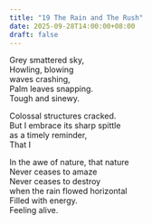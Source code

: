 ```yaml
---
title: "19 The Rain and The Rush"
date: 2025-09-28T14:00:00+08:00
draft: false
---
```


Grey smattered sky,  
Howling, blowing  
waves crashing,  
Palm leaves snapping.  
Tough and sinewy.  

Colossal structures cracked.  
But I embrace its sharp spittle  
as a timely reminder,  
That I  

In the awe of nature, that nature  
Never ceases to amaze  
Never ceases to destroy  
when the rain flowed horizontal  
Filled with energy.  
Feeling alive.